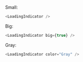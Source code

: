 Small:

```js
<LoadingIndicator />
```

Big:

```js
<LoadingIndicator big={true} />
```

Gray:

```js
<LoadingIndicator color="Gray" />
```